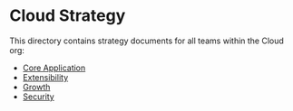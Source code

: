 # Cloud Strategy

This directory contains strategy documents for all teams within the Cloud org:
- [Core Application](core-application/index.md)
- [Extensibility](extensibility/index.md)
- [Growth](growth/index.md)
- [Security](security/index.md)